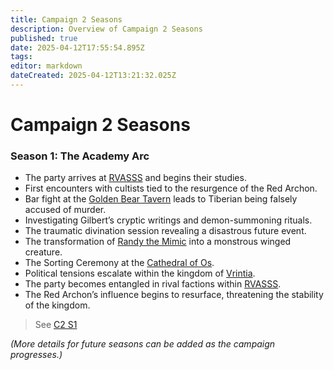 ```yaml
---
title: Campaign 2 Seasons
description: Overview of Campaign 2 Seasons
published: true
date: 2025-04-12T17:55:54.895Z
tags: 
editor: markdown
dateCreated: 2025-04-12T13:21:32.025Z
---
```


# Campaign 2 Seasons

### **Season 1: The Academy Arc**  
- The party arrives at [RVASSS](/organizations/rvasss) and begins their studies.  
- First encounters with cultists tied to the resurgence of the Red Archon.  
- Bar fight at the [Golden Bear Tavern](/locations/golden-bear-tavern) leads to Tiberian being falsely accused of murder.  
- Investigating Gilbert’s cryptic writings and demon-summoning rituals.  
- The traumatic divination session revealing a disastrous future event.  
- The transformation of [Randy the Mimic](/npcs/randy-the-mimic) into a monstrous winged creature.  
- The Sorting Ceremony at the [Cathedral of Os](/locations/cathedral-of-os).  
- Political tensions escalate within the kingdom of [Vrintia](/locations/vrintia).  
- The party becomes entangled in rival factions within [RVASSS](/organizations/rvasss).  
- The Red Archon’s influence begins to resurface, threatening the stability of the kingdom.  

> See [C2 S1](/Seasons/campaign_2/Season_1)

_(More details for future seasons can be added as the campaign progresses.)_  
